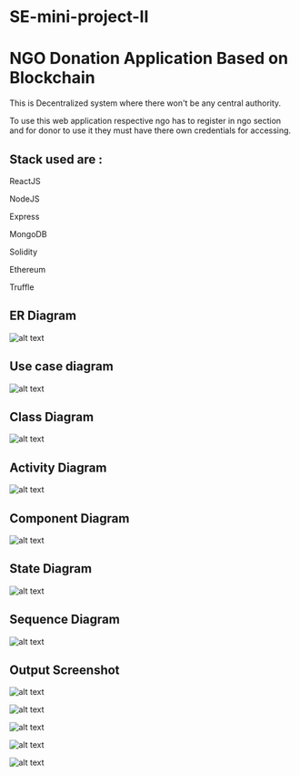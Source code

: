 # SE-mini-project-II

# NGO Donation Application Based on Blockchain

This is Decentralized system where there won't be any central authority.

To use this web application respective ngo has to register in ngo section and for donor to use it they must have there own credentials for accessing.


## Stack used are :

ReactJS

NodeJS

Express

MongoDB

Solidity

Ethereum

Truffle

## ER Diagram

![alt text](https://github.com/RiddhiTharewal/SE-mini-project-II/blob/main/Images/ER_diagram.png)

## Use case diagram
![alt text](https://github.com/RiddhiTharewal/SE-mini-project-II/blob/main/Images/usecase__f.png)


## Class Diagram

![alt text](https://github.com/RiddhiTharewal/SE-mini-project-II/blob/main/Images/cls1.jpeg)

## Activity Diagram

![alt text](https://github.com/RiddhiTharewal/SE-mini-project-II/blob/main/Images/Activity1.jpg)


## Component Diagram

![alt text](https://github.com/RiddhiTharewal/SE-mini-project-II/blob/main/Images/Component.png)

## State Diagram

![alt text](https://github.com/RiddhiTharewal/SE-mini-project-II/blob/main/Images/state1.png)

## Sequence Diagram

![alt text](https://github.com/RiddhiTharewal/SE-mini-project-II/blob/main/Images/sequence.jpeg)

## Output Screenshot

![alt text](https://github.com/RiddhiTharewal/SE-mini-project-II/blob/main/Screenshot/login.png)


![alt text](https://github.com/RiddhiTharewal/SE-mini-project-II/blob/main/Screenshot/register_ngo.png)


![alt text](https://github.com/RiddhiTharewal/SE-mini-project-II/blob/main/Screenshot/register_user.png)


![alt text](https://github.com/RiddhiTharewal/SE-mini-project-II/blob/main/Screenshot/NGO_dashboard.png)


![alt text](https://github.com/RiddhiTharewal/SE-mini-project-II/blob/main/Screenshot/User_dashboard.png)
